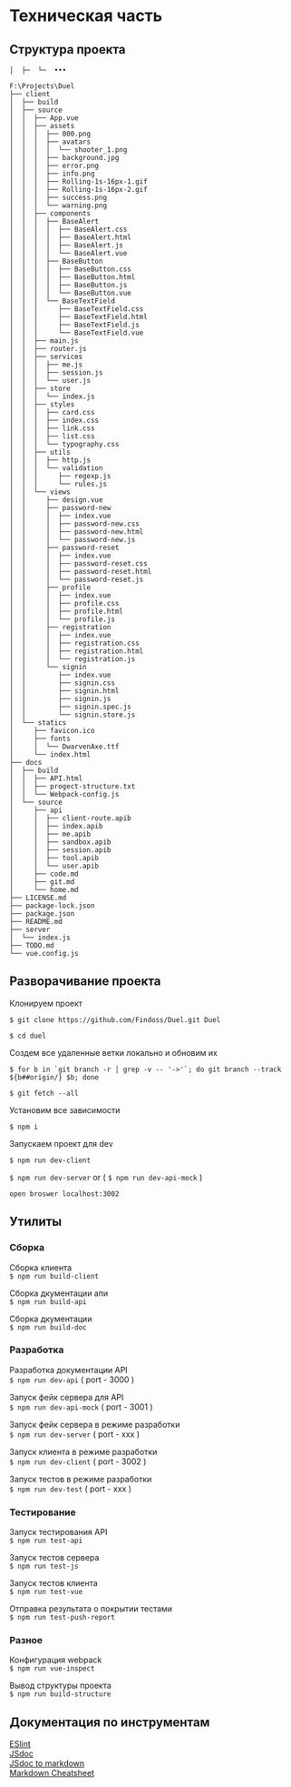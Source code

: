 # Техническая часть

## Структура проекта
`│  ├─  └─  •••`

```
F:\Projects\Duel
├── client
│  ├── build
│  ├── source
│  │  ├── App.vue
│  │  ├── assets
│  │  │  ├── 000.png
│  │  │  ├── avatars
│  │  │  │  └── shooter_1.png
│  │  │  ├── background.jpg
│  │  │  ├── error.png
│  │  │  ├── info.png
│  │  │  ├── Rolling-1s-16px-1.gif
│  │  │  ├── Rolling-1s-16px-2.gif
│  │  │  ├── success.png
│  │  │  └── warning.png
│  │  ├── components
│  │  │  ├── BaseAlert
│  │  │  │  ├── BaseAlert.css
│  │  │  │  ├── BaseAlert.html
│  │  │  │  ├── BaseAlert.js
│  │  │  │  └── BaseAlert.vue
│  │  │  ├── BaseButton
│  │  │  │  ├── BaseButton.css
│  │  │  │  ├── BaseButton.html
│  │  │  │  ├── BaseButton.js
│  │  │  │  └── BaseButton.vue
│  │  │  └── BaseTextField
│  │  │     ├── BaseTextField.css
│  │  │     ├── BaseTextField.html
│  │  │     ├── BaseTextField.js
│  │  │     └── BaseTextField.vue
│  │  ├── main.js
│  │  ├── router.js
│  │  ├── services
│  │  │  ├── me.js
│  │  │  ├── session.js
│  │  │  └── user.js
│  │  ├── store
│  │  │  └── index.js
│  │  ├── styles
│  │  │  ├── card.css
│  │  │  ├── index.css
│  │  │  ├── link.css
│  │  │  ├── list.css
│  │  │  └── typography.css
│  │  ├── utils
│  │  │  ├── http.js
│  │  │  └── validation
│  │  │     ├── regexp.js
│  │  │     └── rules.js
│  │  └── views
│  │     ├── design.vue
│  │     ├── password-new
│  │     │  ├── index.vue
│  │     │  ├── password-new.css
│  │     │  ├── password-new.html
│  │     │  └── password-new.js
│  │     ├── password-reset
│  │     │  ├── index.vue
│  │     │  ├── password-reset.css
│  │     │  ├── password-reset.html
│  │     │  └── password-reset.js
│  │     ├── profile
│  │     │  ├── index.vue
│  │     │  ├── profile.css
│  │     │  ├── profile.html
│  │     │  └── profile.js
│  │     ├── registration
│  │     │  ├── index.vue
│  │     │  ├── registration.css
│  │     │  ├── registration.html
│  │     │  └── registration.js
│  │     └── signin
│  │        ├── index.vue
│  │        ├── signin.css
│  │        ├── signin.html
│  │        ├── signin.js
│  │        ├── signin.spec.js
│  │        └── signin.store.js
│  └── statics
│     ├── favicon.ico
│     ├── fonts
│     │  └── DwarvenAxe.ttf
│     └── index.html
├── docs
│  ├── build
│  │  ├── API.html
│  │  ├── progect-structure.txt
│  │  └── Webpack-config.js
│  └── source
│     ├── api
│     │  ├── client-route.apib
│     │  ├── index.apib
│     │  ├── me.apib
│     │  ├── sandbox.apib
│     │  ├── session.apib
│     │  ├── tool.apib
│     │  └── user.apib
│     ├── code.md
│     ├── git.md
│     └── home.md
├── LICENSE.md
├── package-lock.json
├── package.json
├── README.md
├── server
│  └── index.js
├── TODO.md
└── vue.config.js
```

## Разворачивание проекта
Клонируем проект  

`$ git clone https://github.com/Findoss/Duel.git Duel`  

`$ cd duel`


Создем все удаленные ветки локально и обновим их  
```
$ for b in `git branch -r │ grep -v -- '->'`; do git branch --track ${b##origin/} $b; done
```

`$ git fetch --all`


Установим все зависимости  

`$ npm i`  

Запускаем проект для dev  

`$ npm run dev-client`

`$ npm run dev-server` or ( `$ npm run dev-api-mock` )

`open broswer localhost:3002`

## Утилиты

### Сборка

Сборка клиента  
`$ npm run build-client`  

Сборка дкументации апи  
`$ npm run build-api`  

Сборка дкументации  
`$ npm run build-doc`  

### Разработка

Разработка документации API  
`$ npm run dev-api` ( port - 3000 )  

Запуск фейк сервера для API  
`$ npm run dev-api-mock` ( port - 3001 )  

Запуск фейк сервера в режиме разработки  
`$ npm run dev-server` ( port - xxx )  

Запуск клиента в режиме разработки  
`$ npm run dev-client` ( port - 3002 )  

Запуск тестов в режиме  разработки  
`$ npm run dev-test` ( port - xxx )  

### Тестирование

Запуск тестирования API  
`$ npm run test-api`

Запуск тестов сервера  
`$ npm run test-js`

Запуск тестов клиента  
`$ npm run test-vue`

Отправка результата о покрытии тестами  
`$ npm run test-push-report`

### Разное

Конфигурация webpack  
`$ npm run vue-inspect`  

Вывод структуры проекта  
`$ npm run build-structure`  

## Документация по инструментам  
[ESlint](https://eslint.org)  
[JSdoc](http://usejsdoc.org/index.html)  
[JSdoc to markdown](https://github.com/jsdoc2md/jsdoc-to-markdown)  
[Markdown Cheatsheet](https://github.com/adam-p/markdown-here/wiki/Markdown-Cheatsheet)  
